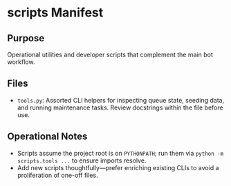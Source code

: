 # scripts Manifest

## Purpose
Operational utilities and developer scripts that complement the main bot workflow.

## Files
- `tools.py`: Assorted CLI helpers for inspecting queue state, seeding data, and running maintenance tasks. Review docstrings within the file before use.

## Operational Notes
- Scripts assume the project root is on `PYTHONPATH`; run them via `python -m scripts.tools ...` to ensure imports resolve.
- Add new scripts thoughtfully—prefer enriching existing CLIs to avoid a proliferation of one-off files.
